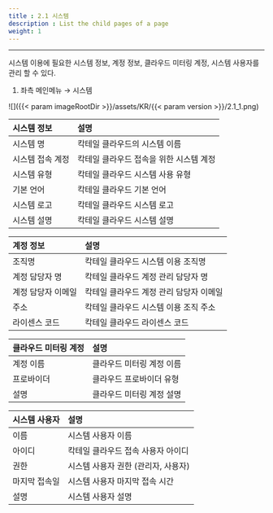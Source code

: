 ```yaml
---
title : 2.1 시스템
description : List the child pages of a page
weight: 1
---
```


---
시스템 이용에 필요한 시스템 정보, 계정 정보, 클라우드 미터링 계정, 시스템 사용자를 관리 할 수 있다.

1. 좌측 메인메뉴 → 시스템

![]({{< param imageRootDir >}}/assets/KR/{{< param version >}}/2.1_1.png)

| **시스템 정보** | **설명** |
| :--- | :--- |
| 시스템 명 |  칵테일 클라우드의 시스템 이름 |
| 시스템 접속 계정 | 칵테일 클라우드 접속을 위한 시스템 계정 |
| 시스템 유형 | 칵테일 클라우드 시스템 사용 유형 |
| 기본 언어 | 칵테일 클라우드 기본 언어 |
| 시스템 로고 | 칵테일 클라우드 시스템 로고 |
| 시스템 설명 | 칵테일 클라우드 시스템 설명 |

| **계정 정보** | **설명** |
| :--- | :--- |
| 조직명 |  칵테일 클라우드 시스템 이용 조직명 |
| 계정 담당자 명 | 칵테일 클라우드 계정 관리 담당자 명 |
| 계정 담당자 이메일 | 칵테일 클라우드 계정 관리 담당자 이메일 |
| 주소 | 칵테일 클라우드 시스템 이용 조직 주소 |
| 라이센스 코드 | 칵테일 클라우드 라이센스 코드 |

| **클라우드 미터링 계정** | **설명** |
| :--- | :--- |
| 계정 이름 |  클라우드 미터링 계정 이름 |
| 프로바이더 | 클라우드 프로바이더 유형 |
| 설명 | 클라우드 미터링 계정 설명 |

| **시스템 사용자** | **설명** |
| :--- | :--- |
| 이름 |  시스템 사용자 이름 |
| 아이디 | 칵테일 클라우드 접속 사용자 아이디 |
| 권한 | 시스템 사용자 권한 (관리자, 사용자) |
| 마지막 접속일 | 시스템 사용자 마지막 접속 시간 |
| 설명 | 시스템 사용자 설명 |